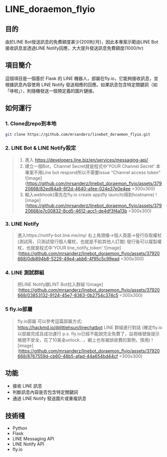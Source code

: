 # LINE_doraemon_flyio

## 目的
由於LINE Bot發送訊息的免費額度甚少(200則/月)，因此本專案示範由LINE Bot接收訊息並透過LINE Notify回應，大大提升發送訊息免費額度(1000/hr)

## 項目簡介
這個項目是一個基於 Flask 的 LINE 機器人，部屬在fly.io，它能夠接收訊息，並根據訊息內容使用 LINE Notify 發送相應的回應。如果訊息包含特定關鍵詞（如「哆啦」），則隨機發送一個預定義的圖片鏈接。

## 如何運行
### 1. Clone此repo到本地
   ```bash
   git clone https://github.com/mrsanderz/linebot_doraemon_flyio.git
   ```
### 2. LINE Bot & LINE Notify設定
> 1. 進入
https://developers.line.biz/en/services/messaging-api/
> 2. 建立一個Bot，Channel Secret就是程式中'YOUR Channel Secret'
本專案不用Line bot respond所以不需要issue "Channel access token"
![image](https://github.com/mrsanderz/linebot_doraemon_flyio/assets/37920668/82ed84a9-6f2d-4640-afee-024e37e0e4ee =300x300)
> 3. 輸入webhook(需先在fly.io create app(fly launch)得到hostname)
![image](https://github.com/mrsanderz/linebot_doraemon_flyio/assets/37920668/e7c00832-8cd5-4612-acc1-de4df3f4a13b =300x300)

### 3. LINE Notify
> 進入https://notify-bot.line.me/my/
右上角頭像->個人頁面->發行存取權杖 (測試用，只測試發行個人權杖，也就是不給其他人訂閱)
發行後可以複製權杖，也就是程式中'YOUR line_notify_token'
![image](https://github.com/mrsanderz/linebot_doraemon_flyio/assets/37920668/0db894b8-5229-49e4-abb6-4f95c5c99ead =300x300)
### 4. LINE 測試群組
> 把LINE Notify跟LINT Bot拉入群組
![image](https://github.com/mrsanderz/linebot_doraemon_flyio/assets/37920668/03853132-9124-45e7-8363-0b2754c374c5 =300x300)

### 5 fly.io部屬
> fly.io部屬
可以參考這篇部屬方式: https://hackmd.io/@littlehsun/linechatbot
> LINE 群組進行對話
(確定fly.io以部屬完成且成功運行 p.s. fly.io已經不能說完全免費了，註冊帳號後提示帳號不安全，花了10美金unlock...，網上也有被誤收費的案例，慎用)
![image](https://github.com/mrsanderz/linebot_doraemon_flyio/assets/37920668/8767559d-cb60-48b5-afad-44a654bd44cf =300x300)

## 功能
- 接收 LINE 訊息
- 判斷訊息內容是否包含特定關鍵詞
- 通過 LINE Notify 發送圖片或重複訊息

## 技術棧
- Python
- Flask
- LINE Messaging API
- LINE Notify API
- fly.io
